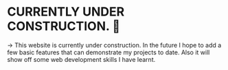 # CURRENTLY UNDER CONSTRUCTION. 🚧

-> This website is currently under construction. In the future I hope to add a few basic features that can demonstrate my projects to date. Also it will show off some web development skills I have learnt. 


